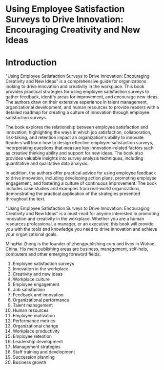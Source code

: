 # Using Employee Satisfaction Surveys to Drive Innovation: Encouraging Creativity and New Ideas

# Introduction

"Using Employee Satisfaction Surveys to Drive Innovation: Encouraging Creativity and New Ideas" is a comprehensive guide for organizations looking to drive innovation and creativity in the workplace. This book provides practical strategies for using employee satisfaction surveys to gather feedback, identify areas for improvement, and encourage new ideas. The authors draw on their extensive experience in talent management, organizational development, and human resources to provide readers with a detailed roadmap for creating a culture of innovation through employee satisfaction surveys.

The book explores the relationship between employee satisfaction and innovation, highlighting the ways in which job satisfaction, collaboration, risk-taking, and retention impact an organization's ability to innovate. Readers will learn how to design effective employee satisfaction surveys, incorporating questions that measure key innovation-related factors such as creative thinking ability and support for new ideas. The book also provides valuable insights into survey analysis techniques, including quantitative and qualitative data analysis.

In addition, the authors offer practical advice for using employee feedback to drive innovation, including developing action plans, promoting employee engagement, and fostering a culture of continuous improvement. The book includes case studies and examples from real-world organizations, demonstrating the practical application of the strategies presented throughout the text.

"Using Employee Satisfaction Surveys to Drive Innovation: Encouraging Creativity and New Ideas" is a must-read for anyone interested in promoting innovation and creativity in the workplace. Whether you are a human resources professional, a manager, or an executive, this book will provide you with the tools and knowledge you need to drive innovation and achieve your organizational goals.

MingHai Zheng is the founder of zhengpublishing.com and lives in Wuhan, China. His main publishing areas are business, management, self-help, computers and other emerging foreword fields.



1. Employee satisfaction surveys
2. Innovation in the workplace
3. Creativity and new ideas
4. Workplace culture
5. Employee engagement
6. Job satisfaction
7. Feedback and innovation
8. Organizational performance
9. Talent management
10. Human resources
11. Employee motivation
12. Performance metrics
13. Organizational change
14. Workplace productivity
15. Employee retention
16. Leadership development
17. Management strategies
18. Staff training and development
19. Succession planning
20. Business growth

